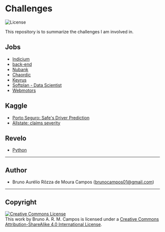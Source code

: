 # Challenges
![License](https://img.shields.io/badge/Code%20License-MIT-blue.svg)

This repository is to summarize the challenges I am involved in.

## Jobs
- [Indicium](https://github.com/brunocampos01/challenge-indicium)
- [back-end](https://github.com/brunocampos01/challenge-back-end)
- [Nubank](https://github.com/brunocampos01/challenge-nubank)
- [Chaordic](https://github.com/brunocampos01/challenge-chaordic)
- [Keyrus](https://github.com/brunocampos01/challenge-keyrus)
- [Softplan - Data Scientist](https://github.com/brunocampos01/challenge-softplan)
- [Webmotors](https://github.com/brunocampos01/challenge-webmotors-data-engineer)

## Kaggle
- [Porto Seguro: Safe's Driver Prediction](https://github.com/brunocampos01/porto-seguro-safe-driver-prediction)
- [Allstate: claims severity](https://github.com/brunocampos01/allstate-claims-severity)

## Revelo
- [Python](https://github.com/brunocampos01/revelo-questions)

---

## Author
- Bruno Aurélio Rôzza de Moura Campos (brunocampos01@gmail.com)

---

## Copyright
<a rel="license" href="http://creativecommons.org/licenses/by-sa/4.0/"><img alt="Creative Commons License" style="border-width:0" src="https://i.creativecommons.org/l/by-sa/4.0/88x31.png" /></a><br />This work by <span xmlns:cc="http://creativecommons.org/ns#" property="cc:attributionName">Bruno A. R. M. Campos</span> is licensed under a <a rel="license" href="http://creativecommons.org/licenses/by-sa/4.0/">Creative Commons Attribution-ShareAlike 4.0 International License</a>.
